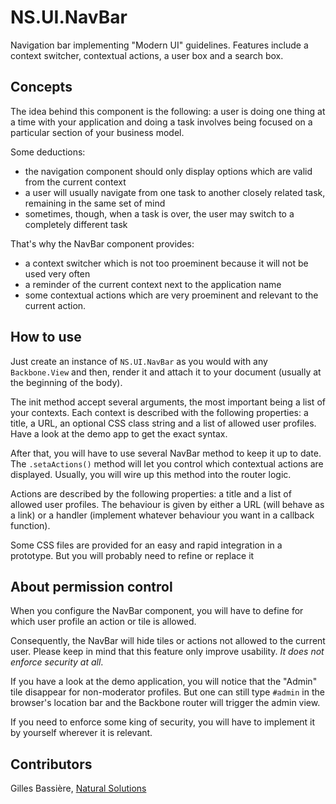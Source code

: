NS.UI.NavBar
============

Navigation bar implementing "Modern UI" guidelines. Features include a context
switcher, contextual actions, a user box and a search box.

## Concepts ##

The idea behind this component is the following: a user is doing one thing at a
time with your application and doing a task involves being focused on a
particular section of your business model.

Some deductions:
- the navigation component should only display options which are valid from the
current context
- a user will usually navigate from one task to another closely related task,
remaining in the same set of mind
- sometimes, though, when a task is over, the user may switch to a completely
different task

That's why the NavBar component provides:
- a context switcher which is not too proeminent because it will not be used
very often
- a reminder of the current context next to the application name
- some contextual actions which are very proeminent and relevant to the current
action.

## How to use ##

Just create an instance of `NS.UI.NavBar` as you would with any `Backbone.View`
and then, render it and attach it to your document (usually at the beginning of
the body).

The init method accept several arguments, the most important being a list of
your contexts. Each context is described with the following properties: a title,
a URL, an optional CSS class string and a list of allowed user profiles. Have
a look at the demo app to get the exact syntax.

After that, you will have to use several NavBar method to keep it up to date.
The `.setaActions()` method will let you control which contextual actions are
displayed. Usually, you will wire up this method into the router logic.

Actions are described by the following properties: a title and a list of allowed
user profiles. The behaviour is given by either a URL (will behave as a link) or
a handler (implement whatever behaviour you want in a callback function).

Some CSS files are provided for an easy and rapid integration in a prototype.
But you will probably need to refine or replace it

## About permission control ##

When you configure the NavBar component, you will have to define for which user
profile an action or tile is allowed.

Consequently, the NavBar will hide tiles or actions not allowed to the current
user. Please keep in mind that this feature only improve usability. *It does not
enforce security at all*.

If you have a look at the demo application, you will notice that the "Admin"
tile disappear for non-moderator profiles. But one can still type `#admin` in
the browser's location bar and the Backbone router will trigger the admin view.

If you need to enforce some king of security, you will have to implement it by
yourself wherever it is relevant.

## Contributors ##

Gilles Bassière, [Natural Solutions](http://natural-solutions.eu/)

